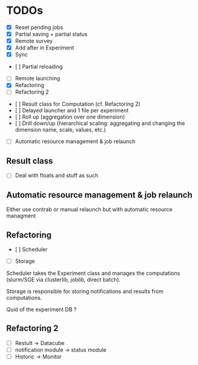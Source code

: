 TODOs
=====
- [x] Reset pending jobs
- [x] Partial saving + partial status
- [x] Remote survey
- [x] Add after in Experiment
- [x] Sync
- [ ] Partial reloading
- [ ] Remote launching
- [x] Refactoring
- [ ] Refactoring 2
- [ ] Result class for Computation (cf. Refactoring 2)
- [ ] Delayed launcher and 1 file per experiment
- [ ] Roll up (aggregation over one dimension)
- [ ] Drill down/up (hierarchical scaling: aggregating and changing the dimension name, scale, values, etc.)
- [ ] Automatic resource management & job relaunch

Result class
------------
- [ ] Deal with floats and stuff as such

Automatic resource management & job relaunch
--------------------------------------------
Either use contrab or manual relaunch but with automatic resource managment

Refactoring
-----------
- [ ] Scheduler
- [ ] Storage

Scheduler takes the Experiment class and manages the computations (slurm/SGE via clusterlib, joblib, direct batch).

Storage is responsible for storing notifications and results from computations.

Quid of the experiment DB ?

Refactoring 2
-------------
 - [ ] Restult -> Datacube
 - [ ] notification module -> status module
 - [ ] Historic -> Monitor
